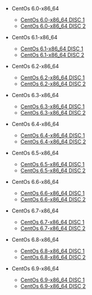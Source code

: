 * CentOs 6.0-x86_64
    * [CentOs 6.0-x86_64 DISC 1](http://ftp.jaist.ac.jp/pub/Linux/CentOS-vault/6.0/isos/x86_64/CentOS-6.0-x86_64-bin-DVD-1of2.iso)
    * [CentOs 6.0-x86_64 DISC 2](http://ftp.jaist.ac.jp/pub/Linux/CentOS-vault/6.0/isos/x86_64/CentOS-6.0-x86_64-bin-DVD-2of2.iso)

* CentOs 6.1-x86_64
    * [CentOs 6.1-x86_64 DISC 1](http://ftp.jaist.ac.jp/pub/Linux/CentOS-vault/6.1/isos/x86_64/CentOS-6.1-x86_64-bin-DVD-1of2.iso)
    * [CentOs 6.1-x86_64 DISC 2](http://ftp.jaist.ac.jp/pub/Linux/CentOS-vault/6.1/isos/x86_64/CentOS-6.1-x86_64-bin-DVD-2of2.iso)

* CentOs 6.2-x86_64
    * [CentOs 6.2-x86_64 DISC 1](http://ftp.jaist.ac.jp/pub/Linux/CentOS-vault/6.2/isos/x86_64/CentOS-6.2-x86_64-bin-DVD-1of2.iso)
    * [CentOs 6.2-x86_64 DISC 2](http://ftp.jaist.ac.jp/pub/Linux/CentOS-vault/6.2/isos/x86_64/CentOS-6.2-x86_64-bin-DVD-2of2.iso)

* CentOs 6.3-x86_64
    * [CentOs 6.3-x86_64 DISC 1](http://ftp.jaist.ac.jp/pub/Linux/CentOS-vault/6.3/isos/x86_64/CentOS-6.3-x86_64-bin-DVD-1of2.iso)
    * [CentOs 6.3-x86_64 DISC 2](http://ftp.jaist.ac.jp/pub/Linux/CentOS-vault/6.3/isos/x86_64/CentOS-6.3-x86_64-bin-DVD-2of2.iso)

* CentOs 6.4-x86_64
    * [CentOs 6.4-x86_64 DISC 1](http://ftp.jaist.ac.jp/pub/Linux/CentOS-vault/6.4/isos/x86_64/CentOS-6.4-x86_64-bin-DVD-1of2.iso)
    * [CentOs 6.4-x86_64 DISC 2](http://ftp.jaist.ac.jp/pub/Linux/CentOS-vault/6.4/isos/x86_64/CentOS-6.4-x86_64-bin-DVD-2of2.iso)

* CentOs 6.5-x86_64
    * [CentOs 6.5-x86_64 DISC 1](http://ftp.jaist.ac.jp/pub/Linux/CentOS-vault/6.5/isos/x86_64/CentOS-6.5-x86_64-bin-DVD-1of2.iso)
    * [CentOs 6.5-x86_64 DISC 2](http://ftp.jaist.ac.jp/pub/Linux/CentOS-vault/6.5/isos/x86_64/CentOS-6.5-x86_64-bin-DVD-2of2.iso)

* CentOs 6.6-x86_64
    * [CentOs 6.6-x86_64 DISC 1](http://ftp.jaist.ac.jp/pub/Linux/CentOS-vault/6.6/isos/x86_64/CentOS-6.6-x86_64-bin-DVD-1of2.iso)
    * [CentOs 6.6-x86_64 DISC 2](http://ftp.jaist.ac.jp/pub/Linux/CentOS-vault/6.6/isos/x86_64/CentOS-6.6-x86_64-bin-DVD-2of2.iso)

* CentOs 6.7-x86_64
    * [CentOs 6.7-x86_64 DISC 1](http://ftp.jaist.ac.jp/pub/Linux/CentOS-vault/6.7/isos/x86_64/CentOS-6.7-x86_64-bin-DVD-1of2.iso)
    * [CentOs 6.7-x86_64 DISC 2](http://ftp.jaist.ac.jp/pub/Linux/CentOS-vault/6.7/isos/x86_64/CentOS-6.7-x86_64-bin-DVD-2of2.iso)

* CentOs 6.8-x86_64
    * [CentOs 6.8-x86_64 DISC 1](http://ftp.jaist.ac.jp/pub/Linux/CentOS-vault/6.8/isos/x86_64/CentOS-6.8-x86_64-bin-DVD-1of2.iso)
    * [CentOs 6.8-x86_64 DISC 2](http://ftp.jaist.ac.jp/pub/Linux/CentOS-vault/6.8/isos/x86_64/CentOS-6.8-x86_64-bin-DVD-2of2.iso)

* CentOs 6.9-x86_64
    * [CentOs 6.9-x86_64 DISC 1](http://ftp.jaist.ac.jp/pub/Linux/CentOS-vault/6.9/isos/x86_64/CentOS-6.9-x86_64-bin-DVD-1of2.iso)
    * [CentOs 6.9-x86_64 DISC 2](http://ftp.jaist.ac.jp/pub/Linux/CentOS-vault/6.9/isos/x86_64/CentOS-6.9-x86_64-bin-DVD-2of2.iso)

